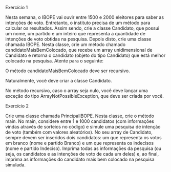 Exercício 1 

Nesta semana, o IBOPE vai ouvir entre 1500 e 2000 eleitores para saber as intenções de voto. Entretanto, o instituto precisa de um método para calcular os resultados. Assim sendo, crie a classe Candidato, que possui um nome, um partido e um inteiro que representa a quantidade de intenções de voto obtidas na pesquisa. Depois disto, crie uma classe chamada IBOPE. Nesta classe, crie um método chamado candidatoMaisBemColocado, que recebe um array unidimensional de Candidato e retorna o candidato (objeto do tipo Candidato) que está melhor colocado na pesquisa. Atente para o seguinte:

O método candidatoMaisBemColocado deve ser recursivo.

Naturalmente, você deve criar a classe Candidato.

No método recursivo, caso o array seja nulo, você deve lançar uma exceção do tipo ArrayNotPossibleException, que deve ser criada por você.

Exercício 2 

Crie uma classe chamada PrincipalIBOPE. Nesta classe, crie o método main. No main, considere entre 1 e 1000 candidatos (com informações vindas através de sorteios no código) e simule uma pesquisa de intenção de voto (também com valores aleatórios). No seu array de Candidato, sempre devem ser inseridos dois candidatos: um que representa os votos em branco (nome e partido Branco) e um que representa os indecisos (nome e partido Indeciso). Imprima todas as informações da pesquisa (ou seja, os candidatos e as intenções de voto de cada um deles) e, ao final, imprima as informações do candidato mais bem colocado na pesquisa simulada.

